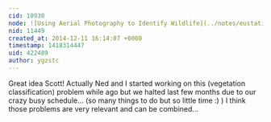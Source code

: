 ```yaml
---
cid: 10930
node: ![Using Aerial Photography to Identify Wildlife](../notes/eustatic/12-11-2014/using-aerial-photography-to-identify-wildlife)
nid: 11449
created_at: 2014-12-11 16:14:07 +0000
timestamp: 1418314447
uid: 422489
author: ygzstc
---
```


Great idea Scott! Actually Ned and I started working on this (vegetation classification) problem while ago but we halted last few months due to our crazy busy schedule... (so many things to do but so little time :) ) I think those problems are very relevant and can be combined...